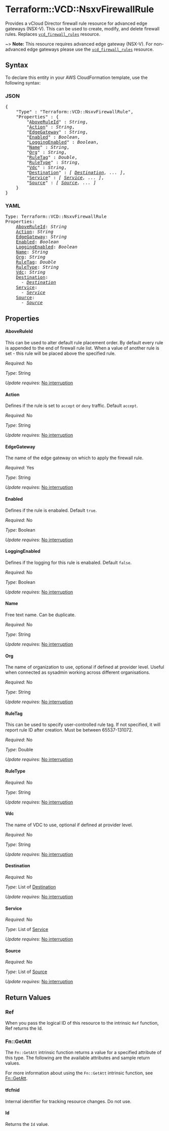 # Terraform::VCD::NsxvFirewallRule

Provides a vCloud Director firewall rule resource for advanced edge gateways (NSX-V). This can be
used to create, modify, and delete firewall rules. Replaces
[`vcd_firewall_rules`](/docs/providers/vcd/r/firewall_rules.html) resource.

~> **Note:** This resource requires advanced edge gateway (NSX-V). For non-advanced edge gateways please
use the [`vcd_firewall_rules`](/docs/providers/vcd/r/firewall_rules.html) resource.

## Syntax

To declare this entity in your AWS CloudFormation template, use the following syntax:

### JSON

<pre>
{
    "Type" : "Terraform::VCD::NsxvFirewallRule",
    "Properties" : {
        "<a href="#aboveruleid" title="AboveRuleId">AboveRuleId</a>" : <i>String</i>,
        "<a href="#action" title="Action">Action</a>" : <i>String</i>,
        "<a href="#edgegateway" title="EdgeGateway">EdgeGateway</a>" : <i>String</i>,
        "<a href="#enabled" title="Enabled">Enabled</a>" : <i>Boolean</i>,
        "<a href="#loggingenabled" title="LoggingEnabled">LoggingEnabled</a>" : <i>Boolean</i>,
        "<a href="#name" title="Name">Name</a>" : <i>String</i>,
        "<a href="#org" title="Org">Org</a>" : <i>String</i>,
        "<a href="#ruletag" title="RuleTag">RuleTag</a>" : <i>Double</i>,
        "<a href="#ruletype" title="RuleType">RuleType</a>" : <i>String</i>,
        "<a href="#vdc" title="Vdc">Vdc</a>" : <i>String</i>,
        "<a href="#destination" title="Destination">Destination</a>" : <i>[ <a href="destination.md">Destination</a>, ... ]</i>,
        "<a href="#service" title="Service">Service</a>" : <i>[ <a href="service.md">Service</a>, ... ]</i>,
        "<a href="#source" title="Source">Source</a>" : <i>[ <a href="source.md">Source</a>, ... ]</i>
    }
}
</pre>

### YAML

<pre>
Type: Terraform::VCD::NsxvFirewallRule
Properties:
    <a href="#aboveruleid" title="AboveRuleId">AboveRuleId</a>: <i>String</i>
    <a href="#action" title="Action">Action</a>: <i>String</i>
    <a href="#edgegateway" title="EdgeGateway">EdgeGateway</a>: <i>String</i>
    <a href="#enabled" title="Enabled">Enabled</a>: <i>Boolean</i>
    <a href="#loggingenabled" title="LoggingEnabled">LoggingEnabled</a>: <i>Boolean</i>
    <a href="#name" title="Name">Name</a>: <i>String</i>
    <a href="#org" title="Org">Org</a>: <i>String</i>
    <a href="#ruletag" title="RuleTag">RuleTag</a>: <i>Double</i>
    <a href="#ruletype" title="RuleType">RuleType</a>: <i>String</i>
    <a href="#vdc" title="Vdc">Vdc</a>: <i>String</i>
    <a href="#destination" title="Destination">Destination</a>: <i>
      - <a href="destination.md">Destination</a></i>
    <a href="#service" title="Service">Service</a>: <i>
      - <a href="service.md">Service</a></i>
    <a href="#source" title="Source">Source</a>: <i>
      - <a href="source.md">Source</a></i>
</pre>

## Properties

#### AboveRuleId

This can be used to alter default rule placement order. By default
every rule is appended to the end of firewall rule list. When a value of another rule is set - this
rule will be placed above the specified rule.

_Required_: No

_Type_: String

_Update requires_: [No interruption](https://docs.aws.amazon.com/AWSCloudFormation/latest/UserGuide/using-cfn-updating-stacks-update-behaviors.html#update-no-interrupt)

#### Action

Defines if the rule is set to `accept` or `deny` traffic. Default `accept`.

_Required_: No

_Type_: String

_Update requires_: [No interruption](https://docs.aws.amazon.com/AWSCloudFormation/latest/UserGuide/using-cfn-updating-stacks-update-behaviors.html#update-no-interrupt)

#### EdgeGateway

The name of the edge gateway on which to apply the firewall rule.

_Required_: Yes

_Type_: String

_Update requires_: [No interruption](https://docs.aws.amazon.com/AWSCloudFormation/latest/UserGuide/using-cfn-updating-stacks-update-behaviors.html#update-no-interrupt)

#### Enabled

Defines if the rule is enabaled. Default `true`.

_Required_: No

_Type_: Boolean

_Update requires_: [No interruption](https://docs.aws.amazon.com/AWSCloudFormation/latest/UserGuide/using-cfn-updating-stacks-update-behaviors.html#update-no-interrupt)

#### LoggingEnabled

Defines if the logging for this rule is enabaled. Default `false`.

_Required_: No

_Type_: Boolean

_Update requires_: [No interruption](https://docs.aws.amazon.com/AWSCloudFormation/latest/UserGuide/using-cfn-updating-stacks-update-behaviors.html#update-no-interrupt)

#### Name

Free text name. Can be duplicate.

_Required_: No

_Type_: String

_Update requires_: [No interruption](https://docs.aws.amazon.com/AWSCloudFormation/latest/UserGuide/using-cfn-updating-stacks-update-behaviors.html#update-no-interrupt)

#### Org

The name of organization to use, optional if defined at provider level. Useful
when connected as sysadmin working across different organisations.

_Required_: No

_Type_: String

_Update requires_: [No interruption](https://docs.aws.amazon.com/AWSCloudFormation/latest/UserGuide/using-cfn-updating-stacks-update-behaviors.html#update-no-interrupt)

#### RuleTag

This can be used to specify user-controlled rule tag. If not specified,
it will report rule ID after creation. Must be between 65537-131072.

_Required_: No

_Type_: Double

_Update requires_: [No interruption](https://docs.aws.amazon.com/AWSCloudFormation/latest/UserGuide/using-cfn-updating-stacks-update-behaviors.html#update-no-interrupt)

#### RuleType

_Required_: No

_Type_: String

_Update requires_: [No interruption](https://docs.aws.amazon.com/AWSCloudFormation/latest/UserGuide/using-cfn-updating-stacks-update-behaviors.html#update-no-interrupt)

#### Vdc

The name of VDC to use, optional if defined at provider level.

_Required_: No

_Type_: String

_Update requires_: [No interruption](https://docs.aws.amazon.com/AWSCloudFormation/latest/UserGuide/using-cfn-updating-stacks-update-behaviors.html#update-no-interrupt)

#### Destination

_Required_: No

_Type_: List of <a href="destination.md">Destination</a>

_Update requires_: [No interruption](https://docs.aws.amazon.com/AWSCloudFormation/latest/UserGuide/using-cfn-updating-stacks-update-behaviors.html#update-no-interrupt)

#### Service

_Required_: No

_Type_: List of <a href="service.md">Service</a>

_Update requires_: [No interruption](https://docs.aws.amazon.com/AWSCloudFormation/latest/UserGuide/using-cfn-updating-stacks-update-behaviors.html#update-no-interrupt)

#### Source

_Required_: No

_Type_: List of <a href="source.md">Source</a>

_Update requires_: [No interruption](https://docs.aws.amazon.com/AWSCloudFormation/latest/UserGuide/using-cfn-updating-stacks-update-behaviors.html#update-no-interrupt)

## Return Values

### Ref

When you pass the logical ID of this resource to the intrinsic `Ref` function, Ref returns the Id.

### Fn::GetAtt

The `Fn::GetAtt` intrinsic function returns a value for a specified attribute of this type. The following are the available attributes and sample return values.

For more information about using the `Fn::GetAtt` intrinsic function, see [Fn::GetAtt](https://docs.aws.amazon.com/AWSCloudFormation/latest/UserGuide/intrinsic-function-reference-getatt.html).

#### tfcfnid

Internal identifier for tracking resource changes. Do not use.

#### Id

Returns the <code>Id</code> value.

